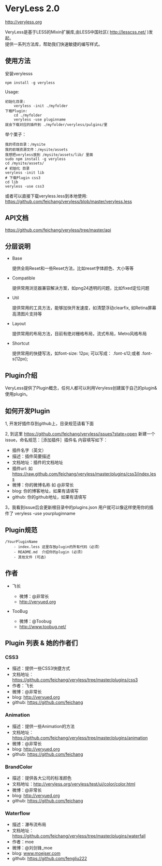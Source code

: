 # VeryLess 2.0
http://veryless.org

VeryLess是基于LESS的Mixin扩展库,由LESS中国社区( http://lesscss.net/ )发起。<br>
提供一系列方法库，帮助我们快速敏捷的编写样式。

## 使用方法
	
安装verylesss
	
	npm install -g veryless

Usage:

	初始化目录:
	    veryless -init ./myfolder
	下载Plugin:
	    cd ./myfolder
	    veryless -use pluginname
	就会下载对应的插件到 ./myfolder/veryless/pulgins/里

举个栗子：

	我的项目目录：/mysite
	我的前端资源文件：/mysite/assets
	我想把veryless放到 /mysite/assets/lib/ 里面
	sudo npm install -g veryless
	cd /mysite/assets/
	# 初始化 目录
	veryless -init lib
	# 下载Plugin css3
	cd lib
	veryless -use css3

或者可以直接下载veryless.less到本地使用: https://github.com/feichang/veryless/blob/master/veryless.less

## API文档

https://github.com/feichang/veryless/tree/master/api

## 分层说明

*  Base        

	提供全局Reset和一些Reset方法，比如reset字体颜色、大小等等
*  Compatible

	提供常用浏览器兼容解决方案，如png24透明的问题，比如fixed定位问题
*  Util

	提供常用的工具方法，能够加快开发速度，如清楚浮动clearfix, 如Retina屏幕高清图片支持等
*  Layout

	提供常用的布局方法，目前有绝对栅格布局，流式布局，Metro风格布局

*  Shortcut

	提供常用的快捷写法，如font-size: 12px; 可以写成： .font-s12;或者 .font-s(12px);

## Plugin介绍

VeryLess提供了Plugin概念，任何人都可以利用Veryless创建属于自己的plugin&使用plugin。

## 如何开发Plugin

1, 开发好插件存到github上，目录规范请看下面

2, 到这里 https://github.com/feichang/veryless/issues?state=open 新建一个issue，命名规范：［添加插件］插件名
   内容填写如下：
   * 插件名字（英文）
   * 描述：插件简要描述
   * 文档地址：插件的文档地址
   * 插件url: 如 https://raw.github.com/feichang/veryless/master/plugins/css3/index.less
   * 微博：你的微博名称 如 @非常长
   * blog: 你的博客地址，如果有请填写
   * github: 你的github地址，如果有请填写

3，我看到issue后会更新根目录中的plugins.json 用户就可以像这样使用你的插件了 veryless -use yourpluginname

## Plugin规范

	/YourPluginName
	    - index.less 这里存放plugin的所有代码（必须）
	    - README.md  介绍你的plugin (必须)
	    - 其他文件 (可选)

## 作者

* 飞长
	* 微博：@非常长
	* http://veryued.org

* TooBug
    * 微博：@Toobug
    * http://www.toobug.net/

## Plugin 列表 & 她的作者们

### CSS3

* 描述：提供一些CSS3快捷方式
* 文档地址：https://github.com/feichang/veryless/tree/master/plugins/css3
* 作者：飞长
* 微博：@非常长
* blog: http://veryued.org
* github: https://github.com/feichang

### Animation

* 描述：提供一些Animation的方法
* 文档地址：https://github.com/feichang/veryless/tree/master/plugins/animation
* 微博：@非常长
* blog: http://veryued.org
* github: https://github.com/feichang

### BrandColor

* 描述：提供各大公司的标准颜色
* 文档地址：http://veryless.org/veryless/test/ui/color/color.html
* 微博：@非常长
* blog: http://veryued.org
* github: https://github.com/feichang

### Waterflow

* 描述：瀑布流布局
* 文档地址：https://github.com/feichang/veryless/tree/master/plugins/waterfall
* 作者：moe
* 微博：@刘剑锋_moe
* blog: www.moejser.com
* github: https://github.com/fengliu222
